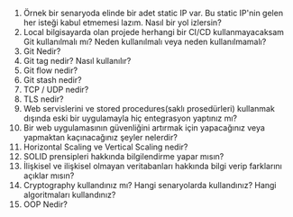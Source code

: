 1. Örnek bir senaryoda elinde bir adet static IP var. Bu static IP'nin gelen her isteği kabul etmemesi lazım. Nasıl bir yol izlersin?
2. Local bilgisayarda olan projede herhangi bir CI/CD kullanmayacaksam Git kullanılmalı mı? Neden kullanılmalı veya neden kullanılmamalı?
2. Git Nedir?
3. Git tag nedir? Nasıl kullanılır?
4. Git flow nedir?
5. Git stash nedir?
6. TCP / UDP nedir?
7. TLS nedir?
8. Web servislerini ve stored procedures(saklı prosedürleri) kullanmak dışında eski bir uygulamayla hiç entegrasyon yaptınız mı?
8. Bir web uygulamasının güvenliğini artırmak için yapacağınız veya yapmaktan kaçınacağınız şeyler nelerdir?
9. Horizontal Scaling ve Vertical Scaling nedir?
10. SOLID prensipleri hakkında bilgilendirme yapar mısın?
11. İlişkisel ve ilişkisel olmayan veritabanları hakkında bilgi verip farklarını açıklar mısın?
12. Cryptography kullandınız mı? Hangi senaryolarda kullandınız? Hangi algoritmaları kullandınız?
13. OOP Nedir?